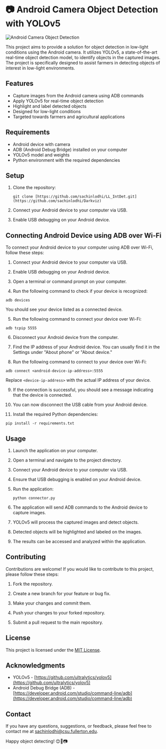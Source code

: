 # 📷 Android Camera Object Detection with YOLOv5

![Android Camera Object Detection](https://assets-global.website-files.com/5d7b77b063a9066d83e1209c/63db74f3ad17836fc9680abe_63c6bf8a5117ff7e193911bf_HERO%2520-%2520iTOBO.jpeg)

This project aims to provide a solution for object detection in low-light conditions using the Android camera. It utilizes YOLOv5, a state-of-the-art real-time object detection model, to identify objects in the captured images. The project is specifically designed to assist farmers in detecting objects of interest in low-light environments.

## Features

- Capture images from the Android camera using ADB commands
- Apply YOLOv5 for real-time object detection
- Highlight and label detected objects
- Designed for low-light conditions
- Targeted towards farmers and agricultural applications

## Requirements

- Android device with camera
- ADB (Android Debug Bridge) installed on your computer
- YOLOv5 model and weights
- Python environment with the required dependencies

## Setup

1. Clone the repository:

   ```
   git clone [https://github.com/sachinlodhi/LL_IntDet.git](https://github.com/sachinlodhi/Darkviz)
   ```

2. Connect your Android device to your computer via USB.



3. Enable USB debugging on your Android device.


## Connecting Android Device using ADB over Wi-Fi

To connect your Android device to your computer using ADB over Wi-Fi, follow these steps:

1. Connect your Android device to your computer via USB.

2. Enable USB debugging on your Android device.

3. Open a terminal or command prompt on your computer.

4. Run the following command to check if your device is recognized:
```shell
adb devices
```
You should see your device listed as a connected device.

5. Run the following command to connect your device over Wi-Fi:
```shell
adb tcpip 5555
```


6. Disconnect your Android device from the computer.

7. Find the IP address of your Android device. You can usually find it in the Settings under "About phone" or "About device."

8. Run the following command to connect to your device over Wi-Fi:

```shell
adb connect <android-device-ip-address>:5555
```
Replace `<device-ip-address>` with the actual IP address of your device.

9. If the connection is successful, you should see a message indicating that the device is connected.

10. You can now disconnect the USB cable from your Android device.

11. Install the required Python dependencies:

   ```
   pip install -r requirements.txt
   ```

## Usage

1. Launch the application on your computer.

2. Open a terminal and navigate to the project directory.

3. Connect your Android device to your computer via USB.

4. Ensure that USB debugging is enabled on your Android device.

5. Run the application:

   ```
   python connector.py
   ```

6. The application will send ADB commands to the Android device to capture images.

7. YOLOv5 will process the captured images and detect objects.

8. Detected objects will be highlighted and labeled on the images.

9. The results can be accessed and analyzed within the application.

## Contributing

Contributions are welcome! If you would like to contribute to this project, please follow these steps:

1. Fork the repository.

2. Create a new branch for your feature or bug fix.

3. Make your changes and commit them.

4. Push your changes to your forked repository.

5. Submit a pull request to the main repository.

## License

This project is licensed under the [MIT License](LICENSE).

## Acknowledgments

- YOLOv5 - [https://github.com/ultralytics/yolov5](https://github.com/ultralytics/yolov5)
- Android Debug Bridge (ADB) - [https://developer.android.com/studio/command-line/adb](https://developer.android.com/studio/command-line/adb)

## Contact

If you have any questions, suggestions, or feedback, please feel free to contact me at [sachinlodhi@csu.fullerton.edu](mailto:sachinlodhi@csu.fullerton.edu).

Happy object detecting! 😊🌱📷
